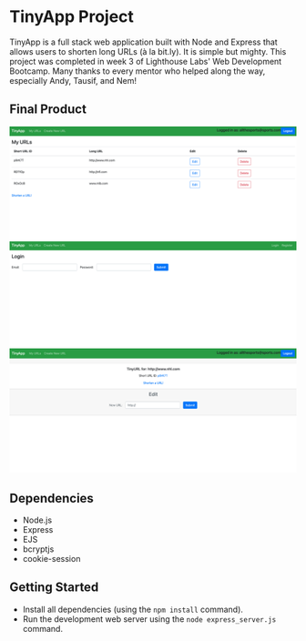 # TinyApp Project

TinyApp is a full stack web application built with Node and Express that allows users to shorten long URLs (à la bit.ly). It is simple but mighty. This project was completed in week 3 of Lighthouse Labs' Web Development Bootcamp. Many thanks to every mentor who helped along the way, especially Andy, Tausif, and Nem!

## Final Product

!["My URLs Page"](https://github.com/lizfosdick/tinyapp/blob/main/docs/Screenshot-My-URLs.png)
!["Login Page"](https://github.com/lizfosdick/tinyapp/blob/main/docs/Screenshot-Login-Page.png)
!["Short URLs Page"](https://github.com/lizfosdick/tinyapp/blob/main/docs/Screenshot-Short-URL-page.png)

## Dependencies

- Node.js
- Express
- EJS
- bcryptjs
- cookie-session

## Getting Started

- Install all dependencies (using the `npm install` command).
- Run the development web server using the `node express_server.js` command.
